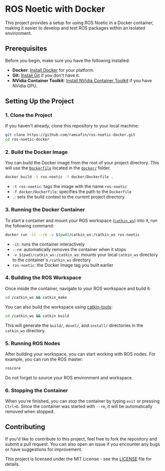 # ROS Noetic with Docker

This project provides a setup for using ROS Noetic in a Docker container, making it easier to develop and test ROS packages within an isolated environment.

## Prerequisites

Before you begin, make sure you have the following installed:

- **Docker**: [Install Docker](https://docs.docker.com/get-docker/) for your platform.
- **Git**: [Install Git](https://git-scm.com/book/en/v2/Getting-Started-Installing-Git) if you don't have it.
- **NVidia Container Toolkit**: [Install NVidia Container Toolkit](https://github.com/NVIDIA/nvidia-container-toolkit?tab=readme-ov-file) if you have NVidia GPU.

## Setting Up the Project

### 1. Clone the Project

If you haven't already, clone this repository to your local machine:

```bash
git clone https://github.com/ramsafin/ros-noetic-docker.git
cd ros-noetic-docker
```

### 2. Build the Docker Image

You can build the Docker image from the root of your project directory. 
This will use the [`Dockerfile`](docker/Dockerfile) located in the [`docker/`](docker/) folder.

```bash
docker build -t ros-noetic -f docker/Dockerfile .
```

- `-t ros-noetic`: tags the image with the name `ros-noetic`
- `-f docker/Dockerfile`: specifies the path to the `Dockerfile`
- `.`: sets the build context to the current project directory

### 3. Running the Docker Container

To start a container and mount your ROS workspace ([`catkin_ws`](catkin_ws)) into it, run the following command:

```bash
docker run -it --rm -v $(pwd)/catkin_ws:/catkin_ws ros-noetic
```
- `-it`: runs the container interactively
- `--rm`: automatically removes the container when it stops
- `-v $(pwd)/catkin_ws:/catkin_ws`: mounts your local `catkin_ws` directory to the container's `/catkin_ws` directory
- `ros-noetic`: the Docker image tag you built earlier

### 4. Building the ROS Workspace

Once inside the container, navigate to your ROS workspace and build it:

```bash
cd /catkin_ws && catkin_make
```

You can also build the workspace using [catkin-tools](https://catkin-tools.readthedocs.io/en/latest/):
```bash
cd /catkin_ws && catkin build
```

This will generate the `build/`, `devel/`, and `install/` directories in the `catkin_ws` directory.

### 5. Running ROS Nodes

After building your workspace, you can start working with ROS nodes. For example, you can run the ROS master:

```bash
roscore
```

Do not forget to source your ROS environment and workspace.

### 6. Stopping the Container

When you're finished, you can stop the container by typing `exit` or pressing `Ctrl+D`. Since the container was started with `--rm`, it will be automatically removed when stopped.

## Contributing

If you'd like to contribute to this project, feel free to fork the repository and submit a pull request. You can also open an issue if you encounter any bugs or have suggestions for improvement.

This project is licensed under the MIT License - see the [LICENSE](LICENSE) file for details.